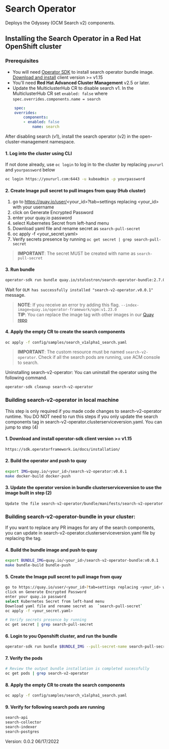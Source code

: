 # Search Operator

Deploys the Odyssey (OCM Search v2) components.

## Installing the Search Operator in a Red Hat OpenShift cluster

### Prerequisites

- You will need [Operator SDK](https://sdk.operatorframework.io/) to install search operator bundle image. [Download and install](<https://sdk.operatorframework.io/docs/installation/>) client version >= v1.15
- You'll need **Red Hat Advanced Cluster Management** v2.5 or later.
- Update the MulticlusterHub CR to disable search v1.
    In the MulticlusterHub CR set `enabled: false` where `spec.overrides.components.name = search`

```yaml
    spec:
    overrides:
        components:
        - enabled: false
            name: search
```

After disabling search (v1), install the search operator (v2) in the open-cluster-management namespace.

#### 1. Log into the cluster using CLI

If not done already, use `oc login` to log in to the cluster by replacing `yoururl` and `yourpassword` below

```bash
oc login https://yoururl.com:6443 -u kubeadmin -p yourpassword
```

#### 2. Create Image pull secret to pull images from quay (Hub cluster)

1. go to https://quay.io/user/<your_id>?tab=settings replacing <your_id>  with your username
1. click on Generate Encrypted Password
1. enter your quay.io password
1. select Kubernetes Secret from left-hand menu
1. Download yaml file and rename secret as  `search-pull-secret`
1. oc apply -f <your_secret.yaml>
1. Verify secrets presence by running `oc get secret | grep search-pull-secret`

> **IMPORTANT**: The secret MUST be created with name as `search-pull-secret`

#### 3. Run bundle

```bash
operator-sdk run bundle quay.io/stolostron/search-operator-bundle:2.7.0-SNAPSHOT-2022-09-06-15-42-23 --pull-secret-name search-pull-secret
```

Wait for `OLM has successfully installed "search-v2-operator.v0.0.1"` message.

> **NOTE**: If you receive an error try adding this flag. `--index-image=quay.io/operator-framework/opm:v1.23.0`  
> **TIP**: You can replace the image tag with other images in our [Quay repo](https://quay.io/repository/stolostron/search-operator-bundle?tab=tags)

#### 4. Apply the empty CR to create the search components

```bash
oc apply -f config/samples/search_v1alpha1_search.yaml
```

> **IMPORTANT**: The custom resource must be named  `search-v2-operator`.
Check if all the search pods are running, use ACM console to search.

Uninstalling search-v2-operator: You can uninstall the operator using the following command.

```bash
operator-sdk cleanup search-v2-operator
```

### Building search-v2-operator in local machine

This step is only required if you made code changes to search-v2-operator runtime. You DO NOT need to run this steps if you only update the search components tag in search-v2-operator.clusterserviceversion.yaml. You can jump to step (4)

#### 1. Download and install operator-sdk client version >= v1.15

```bash
https://sdk.operatorframework.io/docs/installation/
```

#### 2. Build the operator and push to quay

```bash
export IMG=quay.io/<your_id>/search-v2-operator:v0.0.1
make docker-build docker-push
```

#### 3. Update the operator version in bundle clusterserviceversion to use the image built in step (2)

```bash
Update the file search-v2-operator/bundle/manifests/search-v2-operator.clusterserviceversion.yaml in the container named manager to use the image above.
```

### **Building search-v2-operator-bundle in your cluster:**

If you want to replace any PR images for any of the search components, you can update in search-v2-operator.clusterserviceversion.yaml file by replacing the tag.

#### 4. Build the bundle image and push to quay

```bash
export BUNDLE_IMG=quay.io/<your_id>/search-v2-operator-bundle:v0.0.1
make bundle-build bundle-push
```

#### 5. Create the Image pull secret to pull image from quay

```bash
go to https://quay.io/user/<your_id>?tab=settings replacing <your_id> with your username
click on Generate Encrypted Password
enter your quay.io password
select Kubernetes Secret from left-hand menu
Download yaml file and rename secret as  `search-pull-secret`
oc apply -f <your_secret.yaml>

# Verify secrets presence by running
oc get secret | grep search-pull-secret
```

#### 6. Login to you Openshift cluster, and run the bundle

```bash
operator-sdk run bundle $BUNDLE_IMG --pull-secret-name search-pull-secret
```

#### 7. Verify the pods

```bash
# Review the output bundle installation is completed sucessfully
oc get pods | grep search-v2-operator
```

#### 8. Apply the empty CR to create the search components

```bash
oc apply -f config/samples/search_v1alpha1_search.yaml
```

#### 9. Verify for following search pods are running

```bash
search-api
search-collector
search-indexer
search-postgres
```

Version: 0.0.2 06/17/2022
